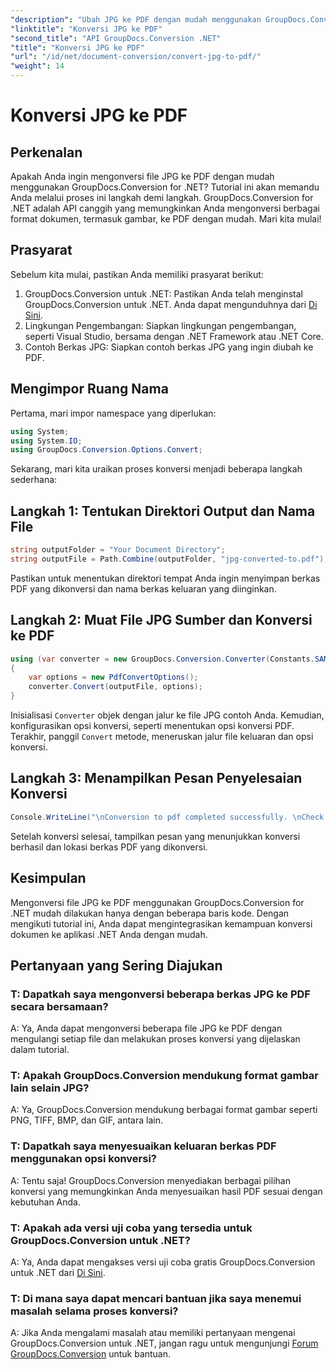 ```yaml
---
"description": "Ubah JPG ke PDF dengan mudah menggunakan GroupDocs.Conversion for .NET. Ikuti tutorial langkah demi langkah ini untuk konversi dokumen yang lancar."
"linktitle": "Konversi JPG ke PDF"
"second_title": "API GroupDocs.Conversion .NET"
"title": "Konversi JPG ke PDF"
"url": "/id/net/document-conversion/convert-jpg-to-pdf/"
"weight": 14
---
```


# Konversi JPG ke PDF

## Perkenalan

Apakah Anda ingin mengonversi file JPG ke PDF dengan mudah menggunakan GroupDocs.Conversion for .NET? Tutorial ini akan memandu Anda melalui proses ini langkah demi langkah. GroupDocs.Conversion for .NET adalah API canggih yang memungkinkan Anda mengonversi berbagai format dokumen, termasuk gambar, ke PDF dengan mudah. Mari kita mulai!

## Prasyarat

Sebelum kita mulai, pastikan Anda memiliki prasyarat berikut:

1. GroupDocs.Conversion untuk .NET: Pastikan Anda telah menginstal GroupDocs.Conversion untuk .NET. Anda dapat mengunduhnya dari [Di Sini](https://releases.groupdocs.com/conversion/net/).
2. Lingkungan Pengembangan: Siapkan lingkungan pengembangan, seperti Visual Studio, bersama dengan .NET Framework atau .NET Core.
3. Contoh Berkas JPG: Siapkan contoh berkas JPG yang ingin diubah ke PDF.

## Mengimpor Ruang Nama

Pertama, mari impor namespace yang diperlukan:

```csharp
using System;
using System.IO;
using GroupDocs.Conversion.Options.Convert;
```

Sekarang, mari kita uraikan proses konversi menjadi beberapa langkah sederhana:

## Langkah 1: Tentukan Direktori Output dan Nama File

```csharp
string outputFolder = "Your Document Directory";
string outputFile = Path.Combine(outputFolder, "jpg-converted-to.pdf");
```

Pastikan untuk menentukan direktori tempat Anda ingin menyimpan berkas PDF yang dikonversi dan nama berkas keluaran yang diinginkan.

## Langkah 2: Muat File JPG Sumber dan Konversi ke PDF

```csharp
using (var converter = new GroupDocs.Conversion.Converter(Constants.SAMPLE_JPG))
{
    var options = new PdfConvertOptions();
    converter.Convert(outputFile, options);
}
```

Inisialisasi `Converter` objek dengan jalur ke file JPG contoh Anda. Kemudian, konfigurasikan opsi konversi, seperti menentukan opsi konversi PDF. Terakhir, panggil `Convert` metode, meneruskan jalur file keluaran dan opsi konversi.

## Langkah 3: Menampilkan Pesan Penyelesaian Konversi

```csharp
Console.WriteLine("\nConversion to pdf completed successfully. \nCheck output in {0}", outputFolder);
```

Setelah konversi selesai, tampilkan pesan yang menunjukkan konversi berhasil dan lokasi berkas PDF yang dikonversi.

## Kesimpulan

Mengonversi file JPG ke PDF menggunakan GroupDocs.Conversion for .NET mudah dilakukan hanya dengan beberapa baris kode. Dengan mengikuti tutorial ini, Anda dapat mengintegrasikan kemampuan konversi dokumen ke aplikasi .NET Anda dengan mudah.

## Pertanyaan yang Sering Diajukan

### T: Dapatkah saya mengonversi beberapa berkas JPG ke PDF secara bersamaan?

A: Ya, Anda dapat mengonversi beberapa file JPG ke PDF dengan mengulangi setiap file dan melakukan proses konversi yang dijelaskan dalam tutorial.

### T: Apakah GroupDocs.Conversion mendukung format gambar lain selain JPG?

A: Ya, GroupDocs.Conversion mendukung berbagai format gambar seperti PNG, TIFF, BMP, dan GIF, antara lain.

### T: Dapatkah saya menyesuaikan keluaran berkas PDF menggunakan opsi konversi?

A: Tentu saja! GroupDocs.Conversion menyediakan berbagai pilihan konversi yang memungkinkan Anda menyesuaikan hasil PDF sesuai dengan kebutuhan Anda.

### T: Apakah ada versi uji coba yang tersedia untuk GroupDocs.Conversion untuk .NET?

A: Ya, Anda dapat mengakses versi uji coba gratis GroupDocs.Conversion untuk .NET dari [Di Sini](https://releases.groupdocs.com/).

### T: Di mana saya dapat mencari bantuan jika saya menemui masalah selama proses konversi?

A: Jika Anda mengalami masalah atau memiliki pertanyaan mengenai GroupDocs.Conversion untuk .NET, jangan ragu untuk mengunjungi [Forum GroupDocs.Conversion](https://forum.groupdocs.com/c/conversion/11) untuk bantuan.